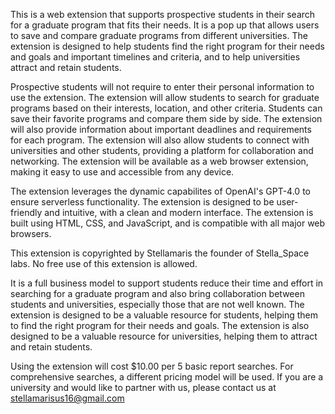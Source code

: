This is a web extension that supports prospective  students in their search for a graduate program that fits their needs. It is a pop up that allows users to save and compare graduate programs from different universities. The extension is designed to help students find the right program for their needs and goals and important timelines and criteria, and to help universities attract and retain students.

Prospective students will not require to enter their personal information to use the extension. The extension will allow students to search for graduate programs based on their interests, location, and other criteria. Students can save their favorite programs and compare them side by side. The extension will also provide information about important deadlines and requirements for each program. The extension will also allow students to connect with universities and other students, providing a platform for collaboration and networking. The extension will be available as a web browser extension, making it easy to use and accessible from any device.


The extension leverages the dynamic capabilites of OpenAI's GPT-4.0 to ensure serverless functionality. The extension is designed to be user-friendly and intuitive, with a clean and modern interface. The extension is built using HTML, CSS, and JavaScript, and is compatible with all major web browsers.

This extension is copyrighted by Stellamaris the founder of Stella_Space labs. No free use of this extension is allowed.  

It is a full business model to support students reduce their time and effort in searching for a graduate program and also bring collaboration between students and universities, especially those that are not well known. The extension is designed to be a valuable resource for students, helping them to find the right program for their needs and goals. The extension is also designed to be a valuable resource for universities, helping them to attract and retain students.

Using the extension will cost $10.00 per 5 basic report searches. For comprehensive searches, a different pricing model will be used. If you are a university and would like to partner with us, please contact us at stellamarisus16@gmail.com  
